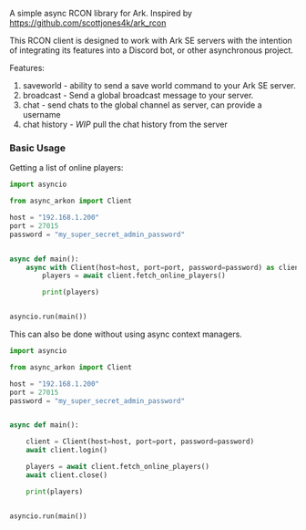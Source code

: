 A simple async RCON library for Ark. Inspired by https://github.com/scottjones4k/ark_rcon

This RCON client is designed to work with Ark SE servers with the intention of integrating its features into a
Discord bot, or other asynchronous project.

Features:
1. saveworld - ability to send a save world command to your Ark SE server.
2. broadcast - Send a global broadcast message to your server.
3. chat - send chats to the global channel as server, can provide a username
4. chat history - *WIP* pull the chat history from the server



### Basic Usage

Getting a list of online players:
```py
import asyncio

from async_arkon import Client

host = "192.168.1.200"
port = 27015
password = "my_super_secret_admin_password"


async def main():
    async with Client(host=host, port=port, password=password) as client:
        players = await client.fetch_online_players()

        print(players)


asyncio.run(main())

```
This can also be done without using async context managers.
```py
import asyncio

from async_arkon import Client

host = "192.168.1.200"
port = 27015
password = "my_super_secret_admin_password"


async def main():

    client = Client(host=host, port=port, password=password)
    await client.login()

    players = await client.fetch_online_players()
    await client.close()

    print(players)


asyncio.run(main())

```
